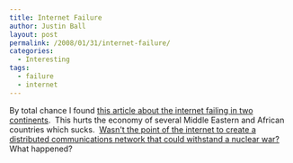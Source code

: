 ```yaml
---
title: Internet Failure
author: Justin Ball
layout: post
permalink: /2008/01/31/internet-failure/
categories:
  - Interesting
tags:
  - failure
  - internet
---
```


By total chance I found [this article about the internet failing in two continents][1].  This hurts the economy of several Middle Eastern and African countries which sucks.  [Wasn't the point of the internet to create a distributed communications network that could withstand a nuclear war?][2] What happened?

 [1]: http://www.cnn.com/2008/WORLD/meast/01/31/dubai.outage/index.html?eref=rss_topstories
 [2]: http://en.wikipedia.org/wiki/Internet#History